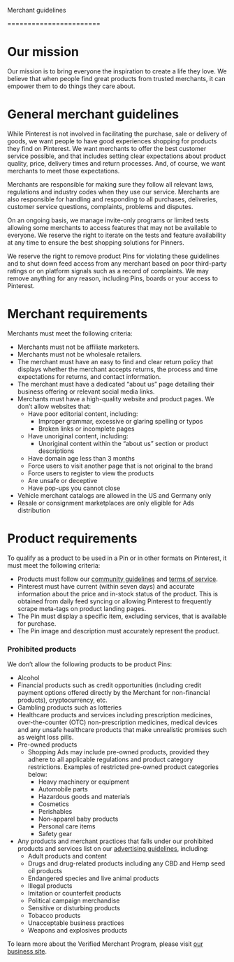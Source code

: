 Merchant guidelines


=======================

Our mission
===========

Our mission is to bring everyone the inspiration to create a life they love. We believe that when people find great products from trusted merchants, it can empower them to do things they care about.

General merchant guidelines
===========================

While Pinterest is not involved in facilitating the purchase, sale or delivery of goods, we want people to have good experiences shopping for products they find on Pinterest. We want merchants to offer the best customer service possible, and that includes setting clear expectations about product quality, price, delivery times and return processes. And, of course, we want merchants to meet those expectations.

Merchants are responsible for making sure they follow all relevant laws, regulations and industry codes when they use our service. Merchants are also responsible for handling and responding to all purchases, deliveries, customer service questions, complaints, problems and disputes.

On an ongoing basis, we manage invite-only programs or limited tests allowing some merchants to access features that may not be available to everyone. We reserve the right to iterate on the tests and feature availability at any time to ensure the best shopping solutions for Pinners.

We reserve the right to remove product Pins for violating these guidelines and to shut down feed access from any merchant based on poor third-party ratings or on platform signals such as a record of complaints. We may remove anything for any reason, including Pins, boards or your access to Pinterest.

Merchant requirements
=====================

Merchants must meet the following criteria:

*   Merchants must not be affiliate marketers.
*   Merchants must not be wholesale retailers.
*   The merchant must have an easy to find and clear return policy that displays whether the merchant accepts returns, the process and time expectations for returns, and contact information.
*   The merchant must have a dedicated “about us” page detailing their business offering or relevant social media links.
*   Merchants must have a high-quality website and product pages. We don’t allow websites that:
    *   Have poor editorial content, including:
        *   Improper grammar, excessive or glaring spelling or typos
        *   Broken links or incomplete pages
    *   Have unoriginal content, including:
        *   Unoriginal content within the “about us” section or product descriptions
    *   Have domain age less than 3 months
    *   Force users to visit another page that is not original to the brand
    *   Force users to register to view the products
    *   Are unsafe or deceptive
    *   Have pop-ups you cannot close
*   Vehicle merchant catalogs are allowed in the US and Germany only
*   Resale or consignment marketplaces are only eligible for Ads distribution

Product requirements
====================

To qualify as a product to be used in a Pin or in other formats on Pinterest, it must meet the following criteria:

*   Products must follow our [community guidelines](https://policy.pinterest.com/community-guidelines) and [terms of service](https://policy.pinterest.com/terms-of-service).
*   Pinterest must have current (within seven days) and accurate information about the price and in-stock status of the product. This is obtained from daily feed syncing or allowing Pinterest to frequently scrape meta-tags on product landing pages.
*   The Pin must display a specific item, excluding services, that is available for purchase.
*   The Pin image and description must accurately represent the product.

### Prohibited products

We don’t allow the following products to be product Pins:

*   Alcohol
*   Financial products such as credit opportunities (including credit payment options offered directly by the Merchant for non-financial products), cryptocurrency, etc.
*   Gambling products such as lotteries
*   Healthcare products and services including prescription medicines, over-the-counter (OTC) non-prescription medicines, medical devices and any unsafe healthcare products that make unrealistic promises such as weight loss pills.
*   Pre-owned products
    *   Shopping Ads may include pre-owned products, provided they adhere to all applicable regulations and product category restrictions. Examples of restricted pre-owned product categories below:
        *   Heavy machinery or equipment
        *   Automobile parts
        *   Hazardous goods and materials
        *   Cosmetics
        *   Perishables
        *   Non-apparel baby products
        *   Personal care items
        *   Safety gear
*   Any products and merchant practices that falls under our prohibited products and services list on our [advertising guidelines](https://policy.pinterest.com/advertising-guidelines), including:
    *   Adult products and content
    *   Drugs and drug-related products including any CBD and Hemp seed oil products
    *   Endangered species and live animal products
    *   Illegal products
    *   Imitation or counterfeit products
    *   Political campaign merchandise
    *   Sensitive or disturbing products
    *   Tobacco products
    *   Unacceptable business practices
    *   Weapons and explosives products

To learn more about the Verified Merchant Program, please visit [our business site](https://business.pinterest.com/verified-merchant-program).
